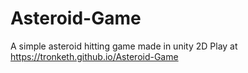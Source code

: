 # Asteroid-Game
A simple asteroid hitting game made in unity 2D
Play at https://tronketh.github.io/Asteroid-Game
